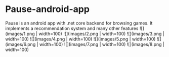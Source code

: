 # Pause-android-app
Pause is an android app with .net core backend for browsing games. It implements a recommendation system and many other features
![](images/1.png | width=100)
![](images/2.png | width=100)
![](images/3.png | width=100)
![](images/4.png | width=100)
![](images/5.png | width=100)
![](images/6.png | width=100)
![](images/7.png | width=100)
![](images/8.png | width=100)
